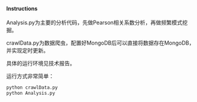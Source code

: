 #### Instructions

Analysis.py为主要的分析代码，先做Pearson相关系数分析，再做频繁模式挖掘。

crawlData.py为数据爬虫，配置好MongoDB后可以直接将数据存在MongoDB，并实现定时更新。

具体的运行环境见技术报告。


运行方式非常简单：

```python
python crawlData.py
python Analysis.py
```



